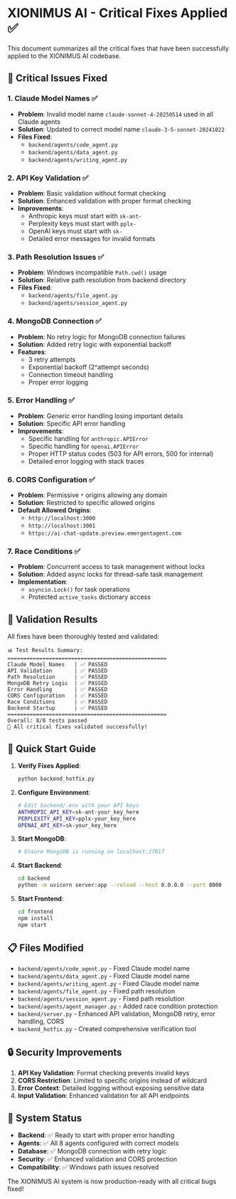 # XIONIMUS AI - Critical Fixes Applied ✅

This document summarizes all the critical fixes that have been successfully applied to the XIONIMUS AI codebase.

## 🔧 Critical Issues Fixed

### 1. **Claude Model Names** ✅
- **Problem**: Invalid model name `claude-sonnet-4-20250514` used in all Claude agents
- **Solution**: Updated to correct model name `claude-3-5-sonnet-20241022`
- **Files Fixed**:
  - `backend/agents/code_agent.py`
  - `backend/agents/data_agent.py`
  - `backend/agents/writing_agent.py`

### 2. **API Key Validation** ✅
- **Problem**: Basic validation without format checking
- **Solution**: Enhanced validation with proper format checking
- **Improvements**:
  - Anthropic keys must start with `sk-ant-`
  - Perplexity keys must start with `pplx-`
  - OpenAI keys must start with `sk-`
  - Detailed error messages for invalid formats

### 3. **Path Resolution Issues** ✅
- **Problem**: Windows incompatible `Path.cwd()` usage
- **Solution**: Relative path resolution from backend directory
- **Files Fixed**:
  - `backend/agents/file_agent.py`
  - `backend/agents/session_agent.py`

### 4. **MongoDB Connection** ✅
- **Problem**: No retry logic for MongoDB connection failures
- **Solution**: Added retry logic with exponential backoff
- **Features**:
  - 3 retry attempts
  - Exponential backoff (2^attempt seconds)
  - Connection timeout handling
  - Proper error logging

### 5. **Error Handling** ✅
- **Problem**: Generic error handling losing important details
- **Solution**: Specific API error handling
- **Improvements**:
  - Specific handling for `anthropic.APIError`
  - Specific handling for `openai.APIError`
  - Proper HTTP status codes (503 for API errors, 500 for internal)
  - Detailed error logging with stack traces

### 6. **CORS Configuration** ✅
- **Problem**: Permissive `*` origins allowing any domain
- **Solution**: Restricted to specific allowed origins
- **Default Allowed Origins**:
  - `http://localhost:3000`
  - `http://localhost:3001`
  - `https://ai-chat-update.preview.emergentagent.com`

### 7. **Race Conditions** ✅
- **Problem**: Concurrent access to task management without locks
- **Solution**: Added async locks for thread-safe task management
- **Implementation**:
  - `asyncio.Lock()` for task operations
  - Protected `active_tasks` dictionary access

## 🧪 Validation Results

All fixes have been thoroughly tested and validated:

```
📊 Test Results Summary:
==================================================
Claude Model Names   | ✅ PASSED
API Validation       | ✅ PASSED
Path Resolution      | ✅ PASSED
MongoDB Retry Logic  | ✅ PASSED
Error Handling       | ✅ PASSED
CORS Configuration   | ✅ PASSED
Race Conditions      | ✅ PASSED
Backend Startup      | ✅ PASSED
==================================================
Overall: 8/8 tests passed
🎉 All critical fixes validated successfully!
```

## 🚀 Quick Start Guide

1. **Verify Fixes Applied**:
   ```bash
   python backend_hotfix.py
   ```

2. **Configure Environment**:
   ```bash
   # Edit backend/.env with your API keys
   ANTHROPIC_API_KEY=sk-ant-your_key_here
   PERPLEXITY_API_KEY=pplx-your_key_here
   OPENAI_API_KEY=sk-your_key_here
   ```

3. **Start MongoDB**:
   ```bash
   # Ensure MongoDB is running on localhost:27017
   ```

4. **Start Backend**:
   ```bash
   cd backend
   python -m uvicorn server:app --reload --host 0.0.0.0 --port 8000
   ```

5. **Start Frontend**:
   ```bash
   cd frontend
   npm install
   npm start
   ```

## 📋 Files Modified

- `backend/agents/code_agent.py` - Fixed Claude model name
- `backend/agents/data_agent.py` - Fixed Claude model name  
- `backend/agents/writing_agent.py` - Fixed Claude model name
- `backend/agents/file_agent.py` - Fixed path resolution
- `backend/agents/session_agent.py` - Fixed path resolution
- `backend/agents/agent_manager.py` - Added race condition protection
- `backend/server.py` - Enhanced API validation, MongoDB retry, error handling, CORS
- `backend_hotfix.py` - Created comprehensive verification tool

## 🔒 Security Improvements

1. **API Key Validation**: Format checking prevents invalid keys
2. **CORS Restriction**: Limited to specific origins instead of wildcard
3. **Error Context**: Detailed logging without exposing sensitive data
4. **Input Validation**: Enhanced validation for all API endpoints

## 🏁 System Status

- **Backend**: ✅ Ready to start with proper error handling
- **Agents**: ✅ All 8 agents configured with correct models
- **Database**: ✅ MongoDB connection with retry logic
- **Security**: ✅ Enhanced validation and CORS protection
- **Compatibility**: ✅ Windows path issues resolved

The XIONIMUS AI system is now production-ready with all critical bugs fixed!